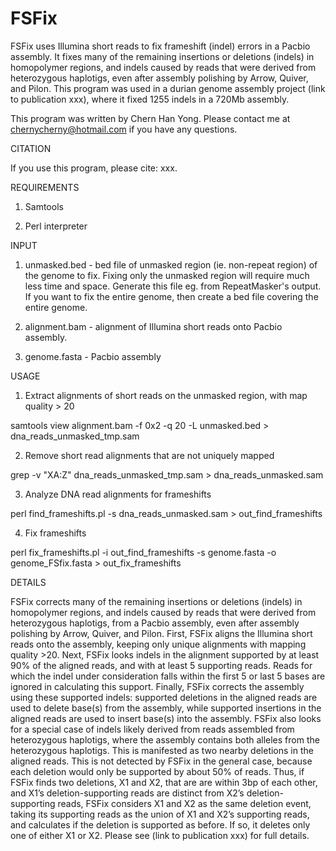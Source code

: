 # FSFix
FSFix uses Illumina short reads to fix frameshift (indel) errors in a Pacbio assembly. It fixes many of the remaining insertions or deletions (indels) in homopolymer regions, and indels caused by reads that were derived from heterozygous haplotigs, even after assembly polishing by Arrow, Quiver, and Pilon. This program was used in a durian genome assembly project (link to publication xxx), where it fixed 1255 indels in a 720Mb assembly.

This program was written by Chern Han Yong. Please contact me at chernycherny@hotmail.com if you have any questions.


CITATION

If you use this program, please cite: xxx. 


REQUIREMENTS

1. Samtools

2. Perl interpreter


INPUT

1. unmasked.bed - bed file of unmasked region (ie. non-repeat region) of the genome to fix. Fixing only the unmasked region will require much less time and space. Generate this file eg. from RepeatMasker's output. If you want to fix the entire genome, then create a bed file covering the entire genome.

2. alignment.bam - alignment of Illumina short reads onto Pacbio assembly.

3. genome.fasta - Pacbio assembly


USAGE

1. Extract alignments of short reads on the unmasked region, with map quality > 20

samtools view alignment.bam -f 0x2 -q 20 -L unmasked.bed > dna_reads_unmasked_tmp.sam

2. Remove short read alignments that are not uniquely mapped

grep -v "XA:Z" dna_reads_unmasked_tmp.sam > dna_reads_unmasked.sam

3. Analyze DNA read alignments for frameshifts

perl find_frameshifts.pl -s dna_reads_unmasked.sam > out_find_frameshifts

4. Fix frameshifts

perl fix_frameshifts.pl -i out_find_frameshifts -s genome.fasta -o genome_FSfix.fasta > out_fix_frameshifts


DETAILS

FSFix corrects many of the remaining insertions or deletions (indels) in homopolymer regions, and indels caused by reads that were derived from heterozygous haplotigs, from a Pacbio assembly, even after assembly polishing by Arrow, Quiver, and Pilon. First, FSFix aligns the Illumina short reads onto the assembly, keeping only unique alignments with mapping quality >20. Next, FSFix looks indels in the alignment supported by at least 90% of the aligned reads, and with at least 5 supporting reads. Reads for which the indel under consideration falls within the first 5 or last 5 bases are ignored in calculating this support. Finally, FSFix corrects the assembly using these supported indels: supported deletions in the aligned reads are used to delete base(s) from the assembly, while supported insertions in the aligned reads are used to insert base(s) into the assembly. FSFix also looks for a special case of indels likely derived from reads assembled from heterozygous haplotigs, where the assembly contains both alleles from the heterozygous haplotigs. This is manifested as two nearby deletions in the aligned reads. This is not detected by FSFix in the general case, because each deletion would only be supported by about 50% of reads. Thus, if FSFix finds two deletions, X1 and X2, that are are within 3bp of each other, and X1’s deletion-supporting reads are distinct from X2’s deletion-supporting reads, FSFix considers X1 and X2 as the same deletion event, taking its supporting reads as the union of X1 and X2’s supporting reads, and calculates if the deletion is supported as before. If so, it deletes only one of either X1 or X2. Please see (link to publication xxx) for full details.
